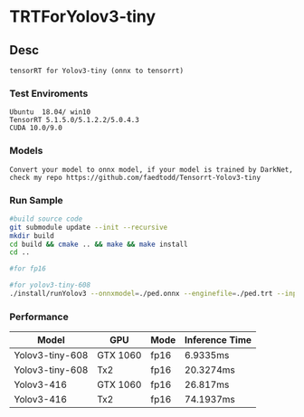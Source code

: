 # TRTForYolov3-tiny

## Desc

    tensorRT for Yolov3-tiny (onnx to tensorrt)

### Test Enviroments

    Ubuntu  18.04/ win10
    TensorRT 5.1.5.0/5.1.2.2/5.0.4.3
    CUDA 10.0/9.0

### Models

    Convert your model to onnx model, if your model is trained by DarkNet, check my repo https://github.com/faedtodd/Tensorrt-Yolov3-tiny  


### Run Sample

```bash
#build source code
git submodule update --init --recursive
mkdir build
cd build && cmake .. && make && make install
cd ..

#for fp16

#for yolov3-tiny-608 
./install/runYolov3 --onnxmodel=./ped.onnx --enginefile=./ped.trt --input=./test.jpg
```


### Performance

Model | GPU | Mode | Inference Time
-- | -- | -- | -- 
Yolov3-tiny-608 |  GTX 1060 | fp16 | 6.9335ms
Yolov3-tiny-608 |  Tx2 | fp16 | 20.3274ms
Yolov3-416 |  GTX 1060 | fp16 | 26.817ms
Yolov3-416 |  Tx2 | fp16 | 74.1937ms

